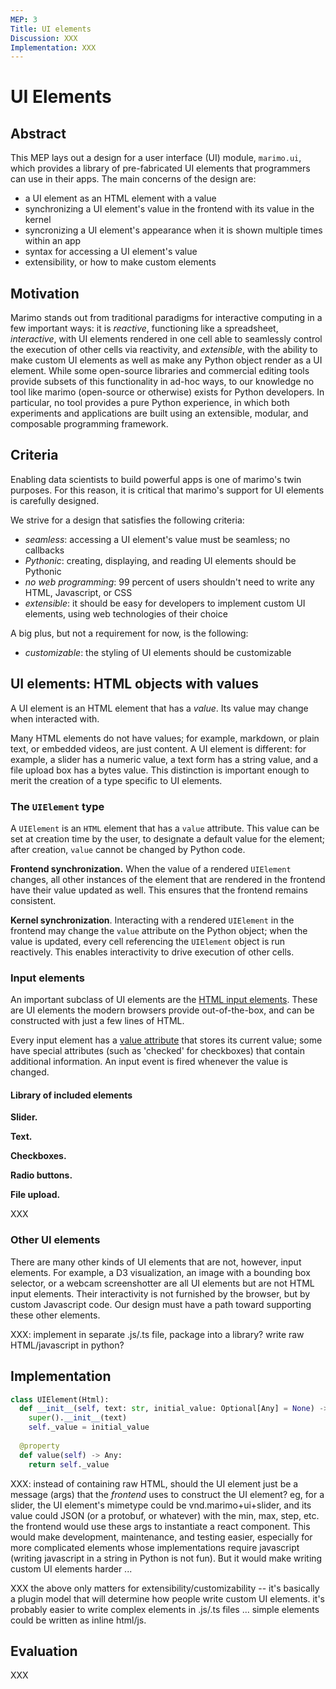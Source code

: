 ```yaml
---
MEP: 3
Title: UI elements
Discussion: XXX
Implementation: XXX
---
```


# UI Elements

## Abstract

This MEP lays out a design for a user interface (UI) module, `marimo.ui`, which
provides a library of pre-fabricated UI elements that programmers
can use in their apps. The main concerns of the design are:

- a UI element as an HTML element with a value
- synchronizing a UI element's value in the frontend with its value in the
  kernel
- syncronizing a UI element's appearance when it is shown multiple times
  within an app
- syntax for accessing a UI element's value
- extensibility, or how to make custom elements

## Motivation

Marimo stands out from traditional paradigms for interactive computing in a few
important ways: it is *reactive*, functioning like a spreadsheet,
*interactive*, with UI elements rendered in one cell able to seamlessly control
the execution of other cells via reactivity, and *extensible*, with the ability
to make custom UI elements as well as make any Python object render as a UI
element. While some open-source libraries and commercial editing tools provide
subsets of this functionality in ad-hoc ways, to our knowledge no tool like
marimo (open-source or otherwise) exists for Python developers. In particular,
no tool provides a pure Python experience, in which both experiments and
applications are built using an extensible, modular, and composable programming
framework.

## Criteria
Enabling data scientists to build powerful apps is one of marimo's twin
purposes. For this reason, it is critical that marimo's support for UI elements
is carefully designed.

We strive for a design that satisfies the following criteria:

- *seamless*: accessing a UI element's value must be seamless; no callbacks
- *Pythonic*: creating, displaying, and reading UI elements should be Pythonic
- *no web programming*: 99 percent of users shouldn't need to write any HTML,
                        Javascript, or CSS
- *extensible*: it should be easy for developers to implement custom UI
  elements, using web technologies of their choice

A big plus, but not a requirement for now, is the following:
- *customizable*: the styling of UI elements should be customizable

## UI elements: HTML objects with values
A UI element is an HTML element that has a _value_.
Its value may change when interacted with.

Many HTML elements do not have values; for example, markdown, or plain
text, or embedded videos, are just content. A UI element is different: for
example, a slider has a numeric value, a text form has a string value, and a
file upload box has a bytes value. This distinction is important enough to
merit the creation of a type specific to UI elements.

### The `UIElement` type

A `UIElement` is an `HTML` element that has a `value` attribute. This value can
be set at creation time by the user, to designate a default value for the
element; after creation, `value` cannot be changed by Python code.

**Frontend synchronization.** When the value of a rendered `UIElement` changes,
all other instances of the element that are rendered in the frontend have their
value updated as well. This ensures that the frontend remains consistent.

**Kernel synchronization**. Interacting with a rendered `UIElement` in the
frontend may change the `value` attribute on the Python object; when the value
is updated, every cell referencing the `UIElement` object is run reactively.
This enables interactivity to drive execution of other cells.

### Input elements

An important subclass of UI elements are the [HTML input
elements](https://developer.mozilla.org/en-US/docs/Web/HTML/Element/input).
These are UI elements the modern browsers provide out-of-the-box, and can be
constructed with just a few lines of HTML.

Every input element has a [value
attribute](https://developer.mozilla.org/en-US/docs/Web/HTML/Element/input#value)
that stores its current value; some have special attributes (such as 'checked'
for checkboxes) that contain additional information. An input event is fired
whenever the value is changed.

#### Library of included elements

**Slider.**

**Text.**

**Checkboxes.**

**Radio buttons.**

**File upload.**

XXX

### Other UI elements

There are many other kinds of UI elements that are not, however, input elements.
For example, a D3 visualization, an image with a bounding box selector, or
a webcam screenshotter are all UI elements but are not HTML input elements.
Their interactivity is not furnished by the browser, but by custom Javascript
code. Our design must have a path toward supporting these other elements.

XXX: implement in separate .js/.ts file, package into a library? write raw
HTML/javascript in python?

## Implementation

```python
class UIElement(Html):
  def __init__(self, text: str, initial_value: Optional[Any] = None) -> None:
    super().__init__(text)
    self._value = initial_value
    
  @property
  def value(self) -> Any:
    return self._value
```

XXX: instead of containing raw HTML, should the UI element just be a message
(args) that the _frontend_ uses to construct the UI element? eg, for a slider,
the UI element's mimetype could be vnd.marimo+ui+slider, and its value could 
JSON (or a protobuf, or whatever) with the min, max, step, etc. the frontend
would use these args to instantiate a react component. This would
make development, maintenance, and testing easier, especially for more
complicated elements whose implementations require javascript (writing
javascript in a string in Python is not fun). But it would make writing custom
UI elements harder ... 

XXX the above only matters for extensibility/customizability -- it's basically
a plugin model that will determine how people write custom UI elements. it's
probably easier to write complex elements in .js/.ts files ... simple elements
could be written as inline html/js.

## Evaluation

XXX
